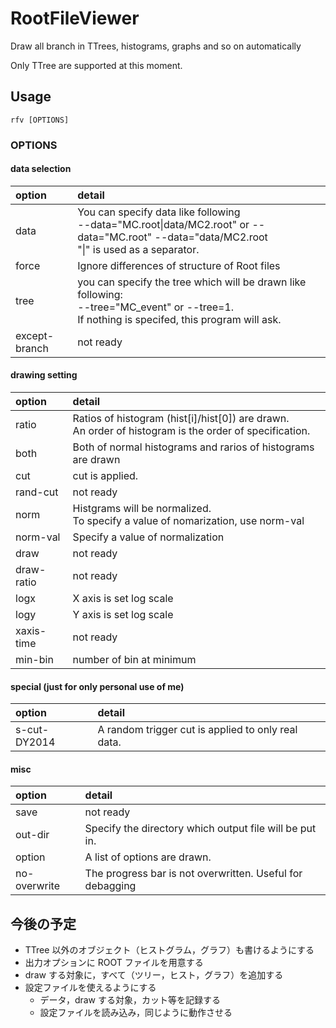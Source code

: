 # RootFileViewer
Draw all branch in TTrees, histograms, graphs and so on automatically

Only TTree are supported at this moment.

## Usage

	rfv [OPTIONS]

### OPTIONS

#### data selection

 option | detail |
 :----- | :----- |
 data          | You can specify data like following<br> --data="MC.root\|data/MC2.root" or --data="MC.root" --data="data/MC2.root <br>"\|" is used as a separator. |
 force         |  Ignore differences of structure of Root files |
 tree          |  you can specify the tree which will be drawn like following:<br> --tree="MC_event" or --tree=1.<br> If nothing is specifed, this program will ask. |
 except-branch |  not ready |

#### drawing setting

 option     | detail |
 :--------- | :----- |
 ratio      |  Ratios of histogram (hist[i]/hist[0]) are drawn.<br> An order of histogram is the order of specification. |
 both       |  Both of normal histograms and rarios of histograms are drawn |
 cut        |  cut is applied. |
 rand-cut   |  not ready |
 norm       |  Histgrams will be normalized. <br> To specify a value of nomarization, use norm-val |
 norm-val   |  Specify a value of normalization |
 draw       |  not ready |
 draw-ratio |  not ready |
 logx       |  X axis is set log scale |
 logy       |  Y axis is set log scale |
 xaxis-time |  not ready |
 min-bin    | number of bin at minimum |
 
#### special (just for only personal use of me)

 option | detail |
 :----- | :----- |
 s-cut-DY2014 |  A random trigger cut is applied to only real data. |

#### misc

 option  | detail |
 :------ | :----- |
 save    |  not ready |
 out-dir |  Specify the directory which output file will be put in. |
 option  |  A list of options are drawn. |
 no-overwrite | The progress bar is not overwritten. Useful for debagging |


## 今後の予定

- TTree 以外のオブジェクト（ヒストグラム，グラフ）も書けるようにする
- 出力オプションに ROOT ファイルを用意する
- draw する対象に，すべて（ツリー，ヒスト，グラフ）を追加する
- 設定ファイルを使えるようにする
    - データ，draw する対象，カット等を記録する
	- 設定ファイルを読み込み，同じように動作させる

